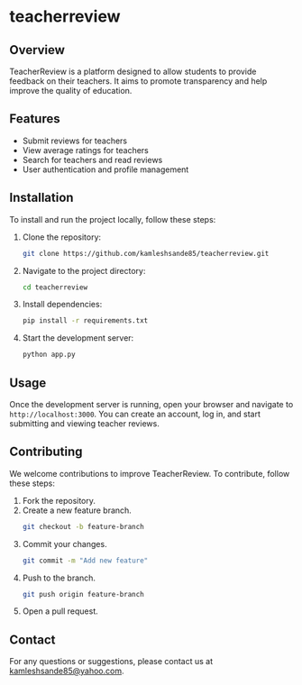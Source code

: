 # teacherreview

## Overview
TeacherReview is a platform designed to allow students to provide feedback on their teachers. It aims to promote transparency and help improve the quality of education.

## Features
- Submit reviews for teachers
- View average ratings for teachers
- Search for teachers and read reviews
- User authentication and profile management

## Installation
To install and run the project locally, follow these steps:

1. Clone the repository:
   ```bash
   git clone https://github.com/kamleshsande85/teacherreview.git
   ```
2. Navigate to the project directory:
   ```bash
   cd teacherreview
   ```
3. Install dependencies:
   ```bash
   pip install -r requirements.txt
   ```
5. Start the development server:
    ```bash
   python app.py
   ```

## Usage
Once the development server is running, open your browser and navigate to `http://localhost:3000`. You can create an account, log in, and start submitting and viewing teacher reviews.

## Contributing
We welcome contributions to improve TeacherReview. To contribute, follow these steps:

1. Fork the repository.
2. Create a new feature branch.
   ```bash
   git checkout -b feature-branch
   ```
3. Commit your changes.
   ```bash
   git commit -m "Add new feature"
   ```
4. Push to the branch.
   ```bash
   git push origin feature-branch
   ```
5. Open a pull request.



## Contact
For any questions or suggestions, please contact us at kamleshsande85@yahoo.com.
